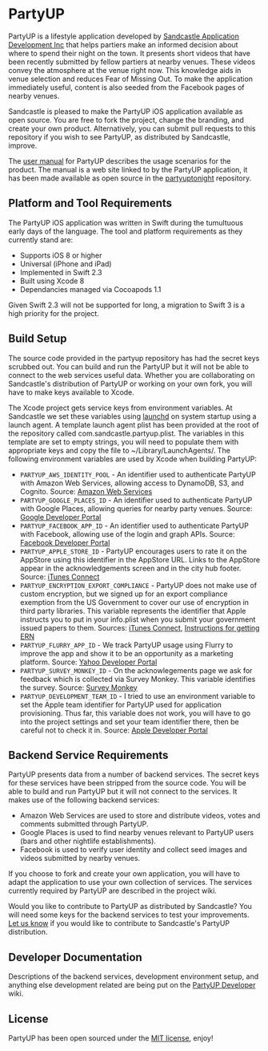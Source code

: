 # PartyUP

PartyUP is a lifestyle application developed by [Sandcastle Application Development Inc](http://www.sandcastleapps.com) that helps partiers make an informed decision about where to spend their night on the town.  It presents short videos that have been recently submitted by fellow partiers at nearby venues.  These videos convey the atmosphere at the venue right now.  This knowledge aids in venue selection and reduces Fear of Missing Out. To make the application immediately useful, content is also seeded from the Facebook pages of nearby venues.

Sandcastle is pleased to make the PartyUP iOS application available as open source.  You are free to fork the project, change the branding, and create your own product.  Alternatively, you can submit pull requests to this repository if you wish to see PartyUP, as distributed by Sandcastle, improve.

The [user manual](http://www.partyuptonight.com/v1/support.html) for PartyUP describes the usage scenarios for the product. The manual is a web site linked to by the PartyUP application, it has been made available as open source in the [partyuptonight](https://github.com/SandcastleApps/partyuptonight) repository.

## Platform and Tool Requirements

The PartyUP iOS application was written in Swift during the tumultuous early days of the language.  The tool and platform requirements as they currently stand are:

* Supports iOS 8 or higher
* Universal (iPhone and iPad)
* Implemented in Swift 2.3
* Built using Xcode 8
* Dependancies managed via Cocoapods 1.1

Given Swift 2.3 will not be supported for long, a migration to Swift 3 is a high priority for the project.

## Build Setup

The source code provided in the partyup repository has had the secret keys scrubbed out.  You can build and run the PartyUP but it will not be able to connect to the web services useful data. Whether you are collaborating on Sandcastle's distribution of PartyUP or working on your own fork, you will have to make keys available to Xcode.

The Xcode project gets service keys from environment variables. At Sandcastle we set these variables using [launchd](https://developer.apple.com/library/content/documentation/MacOSX/Conceptual/BPSystemStartup/Chapters/CreatingLaunchdJobs.html) on system startup using a launch agent.  A template launch agent plist has been provided at the root of the repository called com.sandcastle.partyup.plist.  The variables in this template are set to empty strings, you will need to populate them with appropriate keys and copy the file to ~/Library/LaunchAgents/. The following environment variables are used by Xcode when building PartyUP:  

* `PARTYUP_AWS_IDENTITY_POOL` - An identifier used to authenticate PartyUP with Amazon Web Services, allowing access to DynamoDB, S3, and Cognito. Source: [Amazon Web Services](https://aws.amazon.com)
* `PARTYUP_GOOGLE_PLACES_ID` - An identifier used to authenticate PartyUP with Google Places, allowing queries for nearby party venues. Source: [Google Developer Portal](https://developers.google.com/places/)
* `PARTYUP_FACEBOOK_APP_ID` - An identifier used to authenticate PartyUP with Facebook, allowing use of the login and graph APIs. Source: [Facebook Developer Portal](https://developers.facebook.com)
* `PARTYUP_APPLE_STORE_ID` - PartyUP encourages users to rate it on the AppStore using this identifier in the AppStore URL. Links to the AppStore appear in the acknowledgements screen and in the city hub footer.  Source: [iTunes Connect](https://itunesconnect.apple.com/)
* `PARTYUP_ENCRYPTION_EXPORT_COMPLIANCE` - PartyUP does not make use of custom encryption, but we signed up for an export compliance exemption from the US Government to cover our use of encryption in third party libraries.  This variable represents the identifier that Apple instructs you to put in your info.plist when you submit your government issued papers to them. Sources: [iTunes Connect](https://itunesconnect.apple.com/), [Instructions for getting ERN](http://iphonedevsdk.com/forum/business-legal-app-store/120048-apple-and-cryptographic-export-certification-steps-to-follow.html)
* `PARTYUP_FLURRY_APP_ID` - We track PartyUP usage using Flurry to improve the app and show it to be an opportunity as a marketing platform. Source: [Yahoo Developer Portal](https://developer.yahoo.com/analytics/)
* `PARTYUP_SURVEY_MONKEY_ID` - On the acknowlegements page we ask for feedback which is collected via Survey Monkey.  This variable identifies the survey. Source: [Survey Monkey](https://www.surveymonkey.com)
* `PARTYUP_DEVELOPMENT_TEAM_ID` - I tried to use an environment variable to set the Apple team identifier for PartyUP used for application provisioning.  Thus far, this variable does not work, you will have to go into the project settings and set your team identifier there, then be careful not to check it in. Source: [Apple Developer Portal](https://developer.apple.com) 

## Backend Service Requirements

PartyUP presents data from a number of backend services.  The secret keys for these services have been stripped from the source code.  You will be able to build and run PartyUP but it will not connect to the services.  It makes use of the following backend services:

* Amazon Web Services are used to store and distribute videos, votes and comments submitted through PartyUP.
* Google Places is used to find nearby venues relevant to PartyUP users (bars and other nightlife establishments).
* Facebook is used to verify user identity and collect seed images and videos submitted by nearby venues.

If you choose to fork and create your own application, you will have to adapt the application to use your own collection of services. The services currently required by PartyUP are described in the project wiki.

Would you like to contribute to PartyUP as distributed by Sandcastle? You will need some keys for the backend services to test your improvements. [Let us know](mail:todd@sandcastleapps.com) if you would like to contribute to Sandcastle's PartyUP distribution.

## Developer Documentation

Descriptions of the backend services, development environment setup, and anything else development related are being put on the [PartyUP Developer](https://github.com/SandcastleApps/partyup/wiki) wiki.  

## License

PartyUP has been open sourced under the [MIT license](License.md), enjoy!
